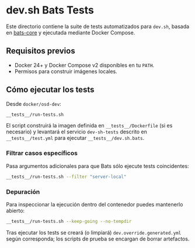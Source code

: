 # dev.sh Bats Tests

Este directorio contiene la suite de tests automatizados para `dev.sh`, basada en [bats-core](https://github.com/bats-core/bats-core) y ejecutada mediante Docker Compose.

## Requisitos previos

- Docker 24+ y Docker Compose v2 disponibles en tu `PATH`.
- Permisos para construir imágenes locales.

## Cómo ejecutar los tests

Desde `docker/osd-dev`:

```bash
__tests__/run-tests.sh
```

El script construirá la imagen definida en `__tests__/Dockerfile` (si es necesario) y levantará el servicio `dev-sh-tests` descrito en `__tests__/test.yml` para ejecutar `__tests__/dev.sh.bats`.

### Filtrar casos específicos

Pasa argumentos adicionales para que Bats sólo ejecute tests coincidentes:

```bash
__tests__/run-tests.sh --filter "server-local"
```

### Depuración

Para inspeccionar la ejecución dentro del contenedor puedes mantenerlo abierto:

```bash
__tests__/run-tests.sh --keep-going --no-tempdir
```

Tras ejecutar los tests se creará (o limpiará) `dev.override.generated.yml` según corresponda; los scripts de prueba se encargan de borrar artefactos.
